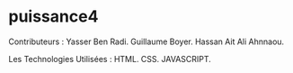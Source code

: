 # puissance4

Contributeurs :
 Yasser Ben Radi.
 Guillaume Boyer.
 Hassan Ait Ali Ahnnaou.

 Les Technologies Utilisées :
               HTML.
               CSS.
               JAVASCRIPT.

